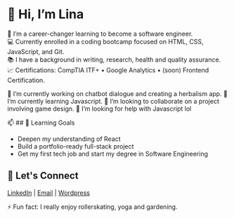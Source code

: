 # 👋 Hi, I’m Lina

🌱 I’m a career-changer learning to become a software engineer.  
💻 Currently enrolled in a coding bootcamp focused on HTML, CSS, JavaScript, and Git.  
📚 I have a background in writing, research, health and quality assurance.  
📈 Certifications: CompTIA ITF+ • Google Analytics • (soon) Frontend Certification.

 🔭 I’m currently working on chatbot dialogue and creating a herbalism app.
🌱 I’m currently learning Javascript.
👯 I’m looking to collaborate on a project involving game design.
🤔 I’m looking for help with Javascript lol

📫 ## 🎯 Learning Goals
- Deepen my understanding of React
- Build a portfolio-ready full-stack project
- Get my first tech job and start my degree in Software Engineering

## 🤝 Let's Connect
[LinkedIn](https://linkedin.com/in/lina-macias/) | [Email](mailto:linamacias888@gmail.com) | [Wordpress](wellnessdev.studio)


⚡ Fun fact: I really enjoy rollerskating, yoga and gardening.

